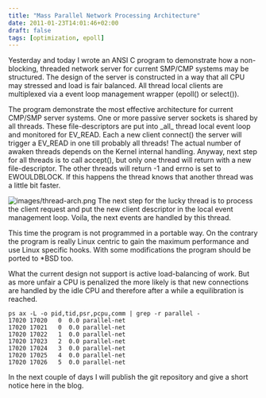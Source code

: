 ```yaml
---
title: "Mass Parallel Network Processing Architecture"
date: 2011-01-23T14:01:46+02:00
draft: false
tags: [optimization, epoll]
---
```


Yesterday and today I wrote an ANSI C program to demonstrate how a non-blocking,
threaded network server for current SMP/CMP systems may be structured. The
design of the server is constructed in a way that all CPU may stressed and load
is fair balanced. All thread local clients are multiplexed via a event loop
management wrapper (epoll() or select()).


The program demonstrate the most effective architecture for current CMP/SMP
server systems. One or more passive server sockets is shared by all threads.
These file-descriptors are put into \_all\_ thread local event loop and monitored
for EV\_READ. Each a new client connect() the server will trigger a EV\_READ
in one till probably all threads! The actual number of awaken threads depends
on the Kernel internal handling. Anyway, next step for all threads is to call
accept(), but only one thread will return with a new file-descriptor. The
other threads will return -1 and errno is set to EWOULDBLOCK. If this happens
the thread knows that another thread was a little bit faster.


![images/thread-arch.png](images/thread-arch.png)
The next step for the lucky thread is to process the client request and put the
new client descriptor in the local event management loop. Voila, the next
events are handled by this thread.


This time the program is not programmed in a portable way. On the contrary the
program is really Linux centric to gain the maximum performance and use Linux
specific hooks. With some modifications the program should be ported to \*BSD
too.


What the current design not support is active load-balancing of work. But as more
unfair a CPU is penalized the more likely is that new connections are handled
by the idle CPU and therefore after a while a equilibration is reached.



```
ps ax -L -o pid,tid,psr,pcpu,comm | grep -r parallel -
17020 17020   0  0.0 parallel-net
17020 17021   0  0.0 parallel-net
17020 17022   1  0.0 parallel-net
17020 17023   2  0.0 parallel-net
17020 17024   3  0.0 parallel-net
17020 17025   4  0.0 parallel-net
17020 17026   5  0.0 parallel-net

```

In the next couple of days I will publish the git repository and give a short
notice here in the blog.


